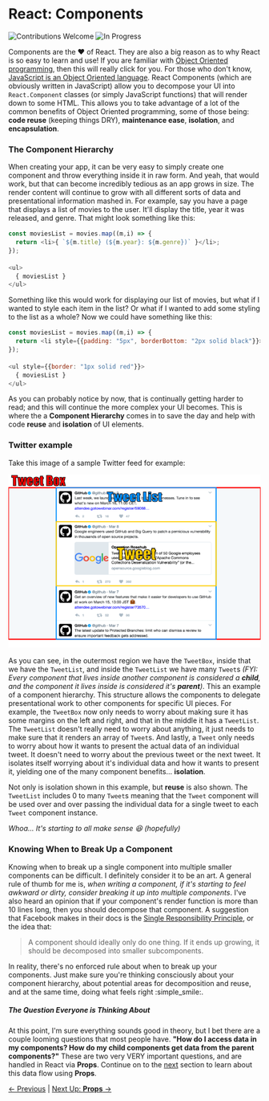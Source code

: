 # React: Components

![Contributions Welcome][contributing-badge]
![In Progress][in-progress-badge]

Components are the :heart: of React. They are also a big reason as to why React is so easy to learn and use! If you are familiar with [Object Oriented programming](https://en.wikipedia.org/wiki/Object-oriented_programming), then this will really click for you. For those who don't know, [JavaScript is an Object Oriented language](https://developer.mozilla.org/en-US/docs/Learn/JavaScript/Objects). React Components (which are obviously written in JavaScript) allow you to decompose your UI into `React.Component` classes (or simply JavaScript functions) that will render down to some HTML. This allows you to take advantage of a lot of the common benefits of Object Oriented programming, some of those being: **code reuse** (keeping things DRY), **maintenance ease**, **isolation**, and **encapsulation**.

### The Component Hierarchy

When creating your app, it can be very easy to simply create one component and throw everything inside it in raw form. And yeah, that would work, but that can become incredibly tedious as an app grows in size. The render content will continue to grow with all different sorts of data and presentational information mashed in. For example, say you have a page that displays a list of movies to the user. It'll display the title, year it was released, and genre. That might look something like this:

```JavaScript
const moviesList = movies.map((m,i) => {
  return <li>{ `${m.title} (${m.year}: ${m.genre})` }</li>;
});

<ul>
  { moviesList }
</ul>
```

Something like this would work for displaying our list of movies, but what if I wanted to style each item in the list? Or what if I wanted to add some styling to the list as a whole? Now we could have something like this:

```JavaScript
const moviesList = movies.map((m,i) => {
  return <li style={{padding: "5px", borderBottom: "2px solid black"}}>{ `<strong style="font-size: 16px; color: red">${m.title}</strong> (${m.year}): <p>${m.genre}</p>` }</li>;
});

<ul style={{border: "1px solid red"}}>
  { moviesList }
</ul>
```
As you can probably notice by now, that is continually getting harder to read; and this will continue the more complex your UI becomes. This is where the a **Component Hierarchy** comes in to save the day and help with code **reuse** and **isolation** of UI elements.

### Twitter example

Take this image of a sample Twitter feed for example:

![React Component Twitter Example][react-component-example-img]

As you can see, in the outermost region we have the `TweetBox`, inside that we have the `TweetList`, and inside the `TweetList` we have many `Tweet`s _(FYI: Every component that lives inside another component is considered a **child**, and the component it lives inside is considered it's **parent**)_. This an example of a component hierarchy. This structure allows the components to delegate presentational work to other components for specific UI pieces. For example, the `TweetBox` now only needs to worry about making sure it has some margins on the left and right, and that in the middle it has a `TweetList`. The `TweetList` doesn't really need to worry about anything, it just needs to make sure that it renders an array of `Tweet`s. And lastly, a `Tweet` only needs to worry about how it wants to present the actual data of an individual tweet. It doesn't need to worry about the previous tweet or the next tweet. It isolates itself worrying about it's individual data and how it wants to present it, yielding one of the many component benefits... **isolation**.

Not only is isolation shown in this example, but **reuse** is also shown. The `TweetList` includes 0 to many `Tweet`s meaning that the `Tweet` component will be used over and over passing the individual data for a single tweet to each `Tweet` component instance.

_Whoa... It's starting to all make sense :satisfied: (hopefully)_

### Knowing When to Break Up a Component

Knowing when to break up a single component into multiple smaller components can be difficult. I definitely consider it to be an art. A general rule of thumb for me is, _when writing a component, if it's starting to feel awkward or dirty, consider breaking it up into multiple components_. I've also heard an opinion that if your component's render function is more than 10 lines long, then you should decompose that component. A suggestion that Facebook makes in their docs is the [Single Responsibility Principle](https://en.wikipedia.org/wiki/Single_responsibility_principle), or the idea that:

> A component should ideally only do one thing. If it ends up growing, it should be decomposed into smaller subcomponents.

In reality, there's no enforced rule about when to break up your components. Just make sure you're thinking consciously about your component hierarchy, about potential areas for decomposition and reuse, and at the same time, doing what feels right :simple_smile:.

##### The Question Everyone is Thinking About

At this point, I'm sure everything sounds good in theory, but I bet there are a couple looming questions that most people have. **"How do I access data in my components? How do my child components get data from the parent components?"** These are two very VERY important questions, and are handled in React via **Props**. Continue on to the [next](props.md) section to learn about this data flow using **Props**.

[&#x2190; Previous](the-basics.md) | [Next Up: **Props** &#x2192;](props.md)

[contributing-badge]: https://img.shields.io/badge/contributions-welcome!-4BADFF.svg
[coming-soon-badge]: https://img.shields.io/badge/coming-soon!-FF6262.svg
[in-progress-badge]: https://img.shields.io/badge/in-progress-EDE128.svg
[react-component-example-img]: ../images/react-component-example.png
